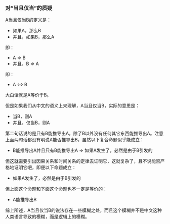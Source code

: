 ﻿### 对“当且仅当”的质疑

A当且仅当B的定义是：

- 如果A，那么B
- 并且，如果B，那么A

即：

- A => B
- 并且，B => A

即：

- A <=> B

大白话就是A等价于B。

但是如果我们从中文的语义上来理解，A当且仅当B，实际的意思是：

- 当B，则A
- 并且，仅当B，则A

第二句话说的是只有B能推导出A，除了B以外没有任何其它东西能推导出A。注意上面两句话都没有明说A能否推导出B，虽然以下复合命题似乎能成立：

- B能推导出A并且只有B能推导出A => 如果A发生了，必然是由于B引发的

但这就需要引出因果关系和时间关系的定律去证明它，这就复杂了，且不说能否严格地证明它吧，即便以下命题成立：

- 如果A发生了，必然是由于B引发的

但上面这个命题和下面这个命题也不一定是等价的：

- A能推导出B

综上所述，A当且仅当B的说法存在一些模糊之处，而且这个模糊并不是中文这种人类语言导致的模糊，而是逻辑上的模糊。
